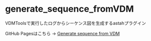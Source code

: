 generate_sequence_fromVDM
=========================

VDMToolsで実行したログからシーケンス図を生成するastahプラグイン

GitHub Pagesはこちら → [Generate sequence from VDM](http://mas0061.github.io/generate_sequence_fromVDM/)
